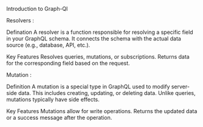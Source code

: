 Introduction to Graph-Ql

Resolvers :

Defination 
A resolver is a function responsible for resolving a specific field in your GraphQL schema.
It connects the schema with the actual data source (e.g., database, API, etc.).

Key Features
Resolves queries, mutations, or subscriptions.
Returns data for the corresponding field based on the request.

Mutation :

Definition
A mutation is a special type in GraphQL used to modify server-side data. This includes creating, updating, or deleting data. Unlike queries, mutations typically have side effects.

Key Features
Mutations allow for write operations.
Returns the updated data or a success message after the operation.

